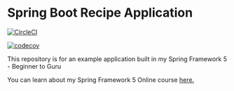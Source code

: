 # Spring Boot Recipe Application

[![CircleCI](https://circleci.com/gh/PierreSQS/spring5-mysql-recipe-app/tree/mysql-scripts-pierrot.svg?style=svg)](https://circleci.com/gh/PierreSQS/spring5-mysql-recipe-app/tree/mysql-scripts-pierrot)

[![codecov](https://codecov.io/gh/springframeworkguru/spring5-mysql-recipe-app/branch/master/graph/badge.svg)](https://codecov.io/gh/springframeworkguru/spring5-mysql-recipe-app)

This repository is for an example application built in my Spring Framework 5 - Beginner to Guru

You can learn about my Spring Framework 5 Online course [here.](http://courses.springframework.guru/p/spring-framework-5-begginer-to-guru/?product_id=363173)